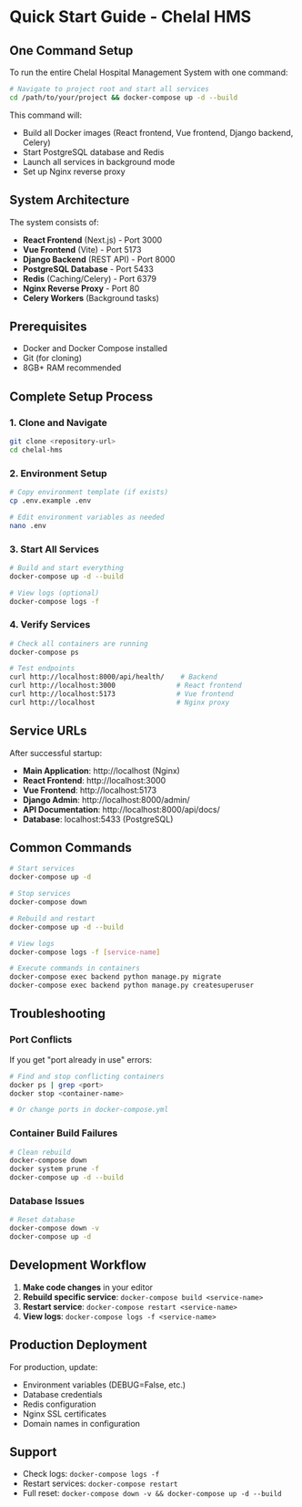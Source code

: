 # Quick Start Guide - Chelal HMS

## One Command Setup

To run the entire Chelal Hospital Management System with one command:

```bash
# Navigate to project root and start all services
cd /path/to/your/project && docker-compose up -d --build
```

This command will:
- Build all Docker images (React frontend, Vue frontend, Django backend, Celery)
- Start PostgreSQL database and Redis
- Launch all services in background mode
- Set up Nginx reverse proxy

## System Architecture

The system consists of:
- **React Frontend** (Next.js) - Port 3000
- **Vue Frontend** (Vite) - Port 5173  
- **Django Backend** (REST API) - Port 8000
- **PostgreSQL Database** - Port 5433
- **Redis** (Caching/Celery) - Port 6379
- **Nginx Reverse Proxy** - Port 80
- **Celery Workers** (Background tasks)

## Prerequisites

- Docker and Docker Compose installed
- Git (for cloning)
- 8GB+ RAM recommended

## Complete Setup Process

### 1. Clone and Navigate
```bash
git clone <repository-url>
cd chelal-hms
```

### 2. Environment Setup
```bash
# Copy environment template (if exists)
cp .env.example .env

# Edit environment variables as needed
nano .env
```

### 3. Start All Services
```bash
# Build and start everything
docker-compose up -d --build

# View logs (optional)
docker-compose logs -f
```

### 4. Verify Services
```bash
# Check all containers are running
docker-compose ps

# Test endpoints
curl http://localhost:8000/api/health/    # Backend
curl http://localhost:3000               # React frontend
curl http://localhost:5173               # Vue frontend
curl http://localhost                    # Nginx proxy
```

## Service URLs

After successful startup:
- **Main Application**: http://localhost (Nginx)
- **React Frontend**: http://localhost:3000
- **Vue Frontend**: http://localhost:5173
- **Django Admin**: http://localhost:8000/admin/
- **API Documentation**: http://localhost:8000/api/docs/
- **Database**: localhost:5433 (PostgreSQL)

## Common Commands

```bash
# Start services
docker-compose up -d

# Stop services
docker-compose down

# Rebuild and restart
docker-compose up -d --build

# View logs
docker-compose logs -f [service-name]

# Execute commands in containers
docker-compose exec backend python manage.py migrate
docker-compose exec backend python manage.py createsuperuser
```

## Troubleshooting

### Port Conflicts
If you get "port already in use" errors:

```bash
# Find and stop conflicting containers
docker ps | grep <port>
docker stop <container-name>

# Or change ports in docker-compose.yml
```

### Container Build Failures
```bash
# Clean rebuild
docker-compose down
docker system prune -f
docker-compose up -d --build
```

### Database Issues
```bash
# Reset database
docker-compose down -v
docker-compose up -d
```

## Development Workflow

1. **Make code changes** in your editor
2. **Rebuild specific service**: `docker-compose build <service-name>`
3. **Restart service**: `docker-compose restart <service-name>`
4. **View logs**: `docker-compose logs -f <service-name>`

## Production Deployment

For production, update:
- Environment variables (DEBUG=False, etc.)
- Database credentials
- Redis configuration
- Nginx SSL certificates
- Domain names in configuration

## Support

- Check logs: `docker-compose logs -f`
- Restart services: `docker-compose restart`
- Full reset: `docker-compose down -v && docker-compose up -d --build`

